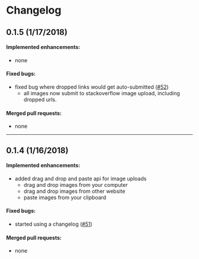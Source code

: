 # Changelog

0.1.5 (1/17/2018)
---
#### Implemented enhancements:
- none
#### Fixed bugs: 
- fixed bug where dropped links would get auto-submitted ([#52](https://github.com/rlemon/se-chat-dark-theme-plus/issues/52))
    - all images now submit to stackoverflow image upload, including dropped urls.

#### Merged pull requests: 
- none

<hr>

0.1.4 (1/16/2018)
---
#### Implemented enhancements:
- added drag and drop and paste api for image uploads
    - drag and drop images from your computer
    - drag and drop images from other website
    - paste images from your clipboard
#### Fixed bugs: 
- started using a changelog ([#51](https://github.com/rlemon/se-chat-dark-theme-plus/issues/51))

#### Merged pull requests: 
- none


